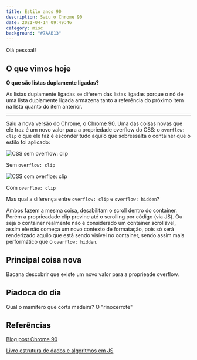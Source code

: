 ```yaml
---
title: Estilo anos 90
description: Saiu o Chrome 90
date: 2021-04-14 09:49:46
category: misc
background: "#7AAB13"
---
```

Olá pessoal!

## O que vimos hoje

**O que são listas duplamente ligadas?**

As listas duplamente ligadas se diferem das listas ligadas porque o nó de uma lista duplamente ligada armazena tanto a referência do próximo item na lista quanto do item anterior.

- - -

Saiu a nova versão do Chrome, o [Chrome 90](https://developer.chrome.com/blog/new-in-chrome-90/). Uma das coisas novas que ele traz é um novo valor para a propriedade overflow do CSS: o `overflow: clip` o que ele faz é esconder tudo aquilo que sobressalta o container que o estilo foi aplicado:

![CSS sem overflow: clip](assets/img/css-overflow.png)

Sem `overflow: clip`

![CSS com overfloe: clip](assets/img/css-overflow-clip.png)

Com `overfloe: clip`

Mas qual a diferença entre `overflow: clip` e `overflow: hidden`?

Ambos fazem a mesma coisa, desabilitam o scroll dentro do container. Porém a proprieadade clip previne até o scrolling por código (via JS). Ou seja o container realmente não é considerado um container scrollável, assim ele não começa um novo contexto de formatação, pois só será renderizado aquilo que está sendo visível no container, sendo assim mais performático que o `overflow: hidden`.

## Principal coisa nova

Bacana descobrir que existe um novo valor para a proprieade overflow.

## Piadoca do dia

Qual o mamífero que corta madeira?
O "rinocerrote"

## Referências

[Blog post Chrome 90](https://developer.chrome.com/blog/new-in-chrome-90/)

[Livro estrutura de dados e algoritmos em JS](https://www.amazon.com.br/Estruturas-dados-algoritmos-com-JavaScript-ebook/dp/B07P6SZJVQ/ref=asc_df_B07P6SZJVQ/?tag=googleshopp00-20&linkCode=df0&hvadid=379751728744&hvpos=&hvnetw=g&hvrand=17671532480661565405&hvpone=&hvptwo=&hvqmt=&hvdev=c&hvdvcmdl=&hvlocint=&hvlocphy=1032044&hvtargid=pla-813096417748&psc=1)